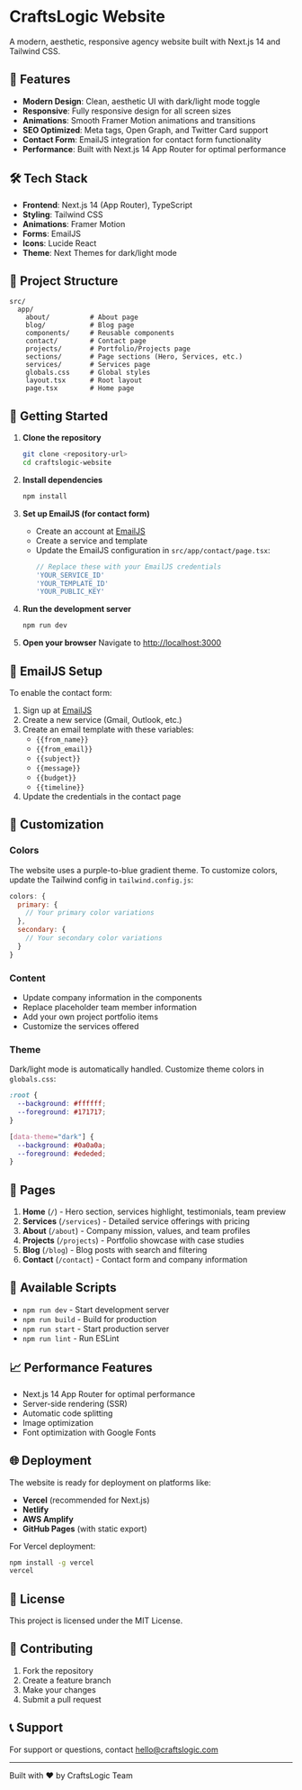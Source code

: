 # CraftsLogic Website

A modern, aesthetic, responsive agency website built with Next.js 14 and Tailwind CSS.

## 🌟 Features

- **Modern Design**: Clean, aesthetic UI with dark/light mode toggle
- **Responsive**: Fully responsive design for all screen sizes
- **Animations**: Smooth Framer Motion animations and transitions
- **SEO Optimized**: Meta tags, Open Graph, and Twitter Card support
- **Contact Form**: EmailJS integration for contact form functionality
- **Performance**: Built with Next.js 14 App Router for optimal performance

## 🛠️ Tech Stack

- **Frontend**: Next.js 14 (App Router), TypeScript
- **Styling**: Tailwind CSS
- **Animations**: Framer Motion
- **Forms**: EmailJS
- **Icons**: Lucide React
- **Theme**: Next Themes for dark/light mode

## 📁 Project Structure

```
src/
  app/
    about/          # About page
    blog/           # Blog page
    components/     # Reusable components
    contact/        # Contact page
    projects/       # Portfolio/Projects page
    sections/       # Page sections (Hero, Services, etc.)
    services/       # Services page
    globals.css     # Global styles
    layout.tsx      # Root layout
    page.tsx        # Home page
```

## 🚀 Getting Started

1. **Clone the repository**
   ```bash
   git clone <repository-url>
   cd craftslogic-website
   ```

2. **Install dependencies**
   ```bash
   npm install
   ```

3. **Set up EmailJS (for contact form)**
   - Create an account at [EmailJS](https://www.emailjs.com/)
   - Create a service and template
   - Update the EmailJS configuration in `src/app/contact/page.tsx`:
     ```typescript
     // Replace these with your EmailJS credentials
     'YOUR_SERVICE_ID'
     'YOUR_TEMPLATE_ID'
     'YOUR_PUBLIC_KEY'
     ```

4. **Run the development server**
   ```bash
   npm run dev
   ```

5. **Open your browser**
   Navigate to [http://localhost:3000](http://localhost:3000)

## 📧 EmailJS Setup

To enable the contact form:

1. Sign up at [EmailJS](https://www.emailjs.com/)
2. Create a new service (Gmail, Outlook, etc.)
3. Create an email template with these variables:
   - `{{from_name}}`
   - `{{from_email}}`
   - `{{subject}}`
   - `{{message}}`
   - `{{budget}}`
   - `{{timeline}}`
4. Update the credentials in the contact page

## 🎨 Customization

### Colors
The website uses a purple-to-blue gradient theme. To customize colors, update the Tailwind config in `tailwind.config.js`:

```javascript
colors: {
  primary: {
    // Your primary color variations
  },
  secondary: {
    // Your secondary color variations
  }
}
```

### Content
- Update company information in the components
- Replace placeholder team member information
- Add your own project portfolio items
- Customize the services offered

### Theme
Dark/light mode is automatically handled. Customize theme colors in `globals.css`:

```css
:root {
  --background: #ffffff;
  --foreground: #171717;
}

[data-theme="dark"] {
  --background: #0a0a0a;
  --foreground: #ededed;
}
```

## 📱 Pages

1. **Home** (`/`) - Hero section, services highlight, testimonials, team preview
2. **Services** (`/services`) - Detailed service offerings with pricing
3. **About** (`/about`) - Company mission, values, and team profiles
4. **Projects** (`/projects`) - Portfolio showcase with case studies
5. **Blog** (`/blog`) - Blog posts with search and filtering
6. **Contact** (`/contact`) - Contact form and company information

## 🔧 Available Scripts

- `npm run dev` - Start development server
- `npm run build` - Build for production
- `npm run start` - Start production server
- `npm run lint` - Run ESLint

## 📈 Performance Features

- Next.js 14 App Router for optimal performance
- Server-side rendering (SSR)
- Automatic code splitting
- Image optimization
- Font optimization with Google Fonts

## 🌐 Deployment

The website is ready for deployment on platforms like:

- **Vercel** (recommended for Next.js)
- **Netlify**
- **AWS Amplify**
- **GitHub Pages** (with static export)

For Vercel deployment:
```bash
npm install -g vercel
vercel
```

## 📄 License

This project is licensed under the MIT License.

## 🤝 Contributing

1. Fork the repository
2. Create a feature branch
3. Make your changes
4. Submit a pull request

## 📞 Support

For support or questions, contact [hello@craftslogic.com](mailto:hello@craftslogic.com)

---

Built with ❤️ by CraftsLogic Team
